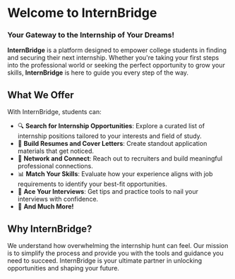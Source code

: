 # **Welcome to InternBridge**  
### Your Gateway to the Internship of Your Dreams!  

**InternBridge** is a platform designed to empower college students in finding and securing their next internship. Whether you're taking your first steps into the professional world or seeking the perfect opportunity to grow your skills, **InternBridge** is here to guide you every step of the way.

## **What We Offer**  
With InternBridge, students can:  
- 🔍 **Search for Internship Opportunities**: Explore a curated list of internship positions tailored to your interests and field of study.  
- 📝 **Build Resumes and Cover Letters**: Create standout application materials that get noticed.  
- 🤝 **Network and Connect**: Reach out to recruiters and build meaningful professional connections.  
- 📊 **Match Your Skills**: Evaluate how your experience aligns with job requirements to identify your best-fit opportunities.  
- 💼 **Ace Your Interviews**: Get tips and practice tools to nail your interviews with confidence.  
- 🚀 **And Much More!**

## **Why InternBridge?**  
We understand how overwhelming the internship hunt can feel. Our mission is to simplify the process and provide you with the tools and guidance you need to succeed. InternBridge is your ultimate partner in unlocking opportunities and shaping your future.

